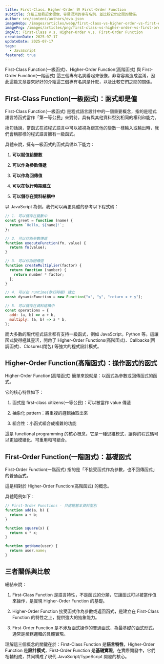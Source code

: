 ```yaml
---
title: First-Class、Higher-Order 與 First-Order Function
subtitle: 介紹三個看起來很像、容易混淆的專有名詞，並比較它們之間的關係。
author: src/content/authors/eva.json
imageWebp: /images/articles/webp/first-class-vs-higher-order-vs-first-order-function.webp
imagePng: /images/articles/png/first-class-vs-higher-order-vs-first-order-function.png
imgAlt: First-Class v.s. Higher-Order v.s. First-Order Function
creationDate: 2025-07-17
updateDate: 2025-07-17
tags:
  - JavaScript
featured: true
---
```


First-Class Function(一級函式)、Higher-Order Function(高階函式) 與 First-Order Function(一階函式) 這三個專有名詞看起來很像，非常容易造成混淆，因此這篇文章要來好好的介紹這三個專有名詞是什麼，以及比較它們之間的關係。

## First-Class Function(一級函式)：函式即是值

First-Class Function(一級函式) 是程式語言設計中的一個重要概念，指的是程式語言將函式當作「第一等公民」來對待，具有與其他資料型別相同的權利和能力。

換句話說，當函式在該程式語言中可以被視為跟其他的變數一樣輸入或輸出時，我們會稱那樣的程式語言擁有一級函式。

具體來說，擁有一級函式的函式具備以下能力：

1. **可以賦值給變數**

2. **可以作為參數傳遞**

3. **可以作為回傳值**

4. **可以在執行時期建立**

5. **可以儲存在資料結構中**

以 JavaScript 為例，我們可以再更具體的參考以下程式碼：

```javascript
// 1. 可以儲存在變數中
const greet = function (name) {
  return `Hello, ${name}!`;
};

// 2. 可以作為參數傳遞
function executeFunction(fn, value) {
  return fn(value);
}

// 3. 可以作為回傳值
function createMultiplier(factor) {
  return function (number) {
    return number * factor;
  };
}

// 4. 可以在 runtime(執行時期) 建立
const dynamicFunction = new Function("x", "y", "return x + y");

// 5. 可以儲存在資料結構中
const operations = {
  add: (a, b) => a + b,
  multiply: (a, b) => a * b,
};
```

而大多數的現代程式語言都有支持一級函式，例如 JavaScript，Python 等。這讓函式變得極其靈活，開啟了 Higher-Order Functions(高階函式)、Callbacks(回調函式)、Closures(閉包) 等強大的程式設計模式。

## Higher-Order Function(高階函式)：操作函式的函式

Higher-Order Function(高階函式) 簡單來說就是：以函式為參數或回傳函式的函式。

它的核心特性如下：

1. 函式是 first-class citizens(一等公民)：可以被當作 value 傳遞

2. 抽象化 pattern：將重複的邏輯抽取出來

3. 組合性：小函式組合成複雜的功能

這是 functional programming 的核心概念，它是一種思維模式，讓你的程式碼可以更加模組化、可重用和可組合。

## First-Order Function(一階函式)：基礎函式

First-Order Function(一階函式) 指的是「不接受函式作為參數，也不回傳函式」的普通函式。

這是相對於 Higher-Order Function(高階函式) 的概念。

具體範例如下：

```javascript
// First-Order Functions - 只處理基本資料型別
function add(a, b) {
  return a + b;
}

function square(x) {
  return x * x;
}

function getName(user) {
  return user.name;
}
```

## 三者關係與比較

總結來說：

1. First-Class Function 是語言特性，不是函式的分類，它讓函式可以被當作值來操作，是實現 Higher-Order Function 的基礎。

2. Higher-Order Function 接受函式作為參數或返回函式，是建立在 First-Class Function 的特性之上，提供強大的抽象能力。

3. First-Order Function 是不涉及函式操作的普通函式，為最基礎的函式形式，通常是業務邏輯的具體實現。

理解這三個概念的關鍵在於：First-Class Function 是**語言特性**，Higher-Order Function 是**設計模式**，First-Order Function 是**基礎實現**。在實際開發中，它們相輔相成，共同構成了現代 JavaScript/TypeScript 開發的核心。
